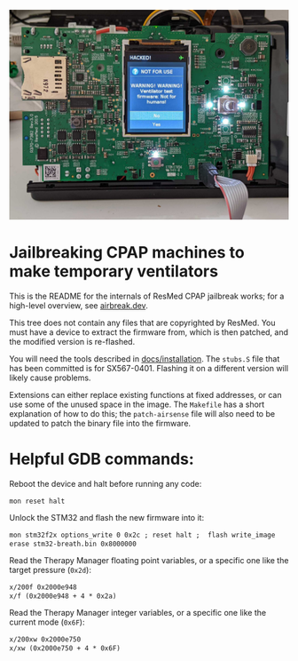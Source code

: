 ![CPAP running custom firmware](docs/images/airsense-hacked.jpg)
# Jailbreaking CPAP machines to make temporary ventilators

This is the README for the internals of ResMed CPAP jailbreak works;
for a high-level overview, see [airbreak.dev](https://airbreak.dev).

This tree does not contain any files that are copyrighted by ResMed.
You must have a device to extract the firmware from, which is then patched,
and the modified version is re-flashed.

You will need the tools described in [docs/installation](docs/instalation.md).
The `stubs.S` file that has been committed is for SX567-0401. Flashing it on
a different version will likely cause problems.

Extensions can either replace existing functions at fixed addresses,
or can use some of the unused space in the image.
The `Makefile` has a short explanation of how to do this; the
`patch-airsense` file will also need to be updated to patch the
binary file into the firmware.

# Helpful GDB commands:

Reboot the device and halt before running any code:
```
mon reset halt
```

Unlock the STM32 and flash the new firmware into it:
```
mon stm32f2x options_write 0 0x2c ; reset halt ;  flash write_image erase stm32-breath.bin 0x8000000
```

Read the Therapy Manager floating point variables, or a specific one like the target
pressure (`0x2d`):
```
x/200f 0x2000e948
x/f (0x2000e948 + 4 * 0x2a)
```

Read the Therapy Manager integer variables, or a specific one like the current mode (`0x6F`):
```
x/200xw 0x2000e750
x/xw (0x2000e750 + 4 * 0x6F)
```


